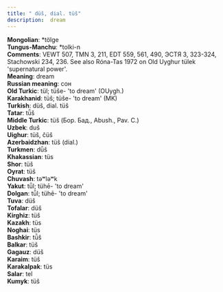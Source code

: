 ```yaml
---
title: " düš, dial. tüš"
description:  dream
---
```


<strong>Mongolian</strong>:  *tölge<br>
<strong>Tungus-Manchu</strong>:  *tolki-n<br>
<strong>Comments</strong>:  VEWT 507, TMN 3, 211, EDT 559, 561, 490, ЭСТЯ 3, 323-324, Stachowski 234, 236. See also Róna-Tas 1972 on Old Uyghur tülek 'supernatural power'.<br>
<strong>Meaning</strong>:  dream<br>
<strong>Russian meaning</strong>:  сон<br>
<strong>Old Turkic</strong>:  tül; tüše- 'to dream' (OUygh.)<br>
<strong>Karakhanid</strong>:  tüš; tüše- 'to dream' (MK)<br>
<strong>Turkish</strong>:  düš, dial. tüš<br>
<strong>Tatar</strong>:  tü̆š<br>
<strong>Middle Turkic</strong>:  tüš (Бор. Бад., Abush., Pav. C.)<br>
<strong>Uzbek</strong>:  duš<br>
<strong>Uighur</strong>:  tüš, čüš<br>
<strong>Azerbaidzhan</strong>:  tüš (dial.)<br>
<strong>Turkmen</strong>:  dǖš<br>
<strong>Khakassian</strong>:  tüs<br>
<strong>Shor</strong>:  tüš<br>
<strong>Oyrat</strong>:  tüš<br>
<strong>Chuvash</strong>:  tǝʷlǝʷk<br>
<strong>Yakut</strong>:  tǖl; tühē- 'to dream'<br>
<strong>Dolgan</strong>:  tǖl; tühē- 'to dream'<br>
<strong>Tuva</strong>:  düš<br>
<strong>Tofalar</strong>:  düš<br>
<strong>Kirghiz</strong>:  tüš<br>
<strong>Kazakh</strong>:  tüs<br>
<strong>Noghai</strong>:  tüs<br>
<strong>Bashkir</strong>:  tü̆š<br>
<strong>Balkar</strong>:  tüš<br>
<strong>Gagauz</strong>:  düš<br>
<strong>Karaim</strong>:  tüš<br>
<strong>Karakalpak</strong>:  tüs<br>
<strong>Salar</strong>:  tel<br>
<strong>Kumyk</strong>:  tüš<br>


